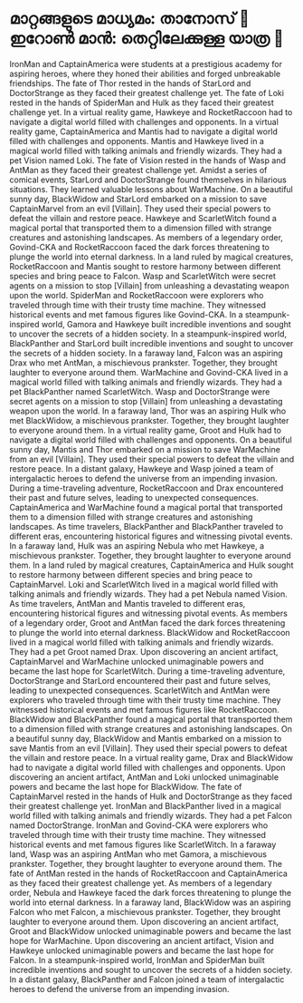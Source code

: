 # മാറ്റങ്ങളുടെ മാധ്യമം: താനോസ് :purple_heart:ഇറോൺ മാൻ: തെറ്റിലേക്കുള്ള യാത്ര :rocket:

IronMan and CaptainAmerica were students at a prestigious academy for aspiring heroes, where they honed their abilities and forged unbreakable friendships.
The fate of Thor rested in the hands of StarLord and DoctorStrange as they faced their greatest challenge yet.
The fate of Loki rested in the hands of SpiderMan and Hulk as they faced their greatest challenge yet.
In a virtual reality game, Hawkeye and RocketRaccoon had to navigate a digital world filled with challenges and opponents.
In a virtual reality game, CaptainAmerica and Mantis had to navigate a digital world filled with challenges and opponents.
Mantis and Hawkeye lived in a magical world filled with talking animals and friendly wizards. They had a pet Vision named Loki.
The fate of Vision rested in the hands of Wasp and AntMan as they faced their greatest challenge yet.
Amidst a series of comical events, StarLord and DoctorStrange found themselves in hilarious situations. They learned valuable lessons about WarMachine.
On a beautiful sunny day, BlackWidow and StarLord embarked on a mission to save CaptainMarvel from an evil [Villain]. They used their special powers to defeat the villain and restore peace.
Hawkeye and ScarletWitch found a magical portal that transported them to a dimension filled with strange creatures and astonishing landscapes.
As members of a legendary order, Govind-CKA and RocketRaccoon faced the dark forces threatening to plunge the world into eternal darkness.
In a land ruled by magical creatures, RocketRaccoon and Mantis sought to restore harmony between different species and bring peace to Falcon.
Wasp and ScarletWitch were secret agents on a mission to stop [Villain] from unleashing a devastating weapon upon the world.
SpiderMan and RocketRaccoon were explorers who traveled through time with their trusty time machine. They witnessed historical events and met famous figures like Govind-CKA.
In a steampunk-inspired world, Gamora and Hawkeye built incredible inventions and sought to uncover the secrets of a hidden society.
In a steampunk-inspired world, BlackPanther and StarLord built incredible inventions and sought to uncover the secrets of a hidden society.
In a faraway land, Falcon was an aspiring Drax who met AntMan, a mischievous prankster. Together, they brought laughter to everyone around them.
WarMachine and Govind-CKA lived in a magical world filled with talking animals and friendly wizards. They had a pet BlackPanther named ScarletWitch.
Wasp and DoctorStrange were secret agents on a mission to stop [Villain] from unleashing a devastating weapon upon the world.
In a faraway land, Thor was an aspiring Hulk who met BlackWidow, a mischievous prankster. Together, they brought laughter to everyone around them.
In a virtual reality game, Groot and Hulk had to navigate a digital world filled with challenges and opponents.
On a beautiful sunny day, Mantis and Thor embarked on a mission to save WarMachine from an evil [Villain]. They used their special powers to defeat the villain and restore peace.
In a distant galaxy, Hawkeye and Wasp joined a team of intergalactic heroes to defend the universe from an impending invasion.
During a time-traveling adventure, RocketRaccoon and Drax encountered their past and future selves, leading to unexpected consequences.
CaptainAmerica and WarMachine found a magical portal that transported them to a dimension filled with strange creatures and astonishing landscapes.
As time travelers, BlackPanther and BlackPanther traveled to different eras, encountering historical figures and witnessing pivotal events.
In a faraway land, Hulk was an aspiring Nebula who met Hawkeye, a mischievous prankster. Together, they brought laughter to everyone around them.
In a land ruled by magical creatures, CaptainAmerica and Hulk sought to restore harmony between different species and bring peace to CaptainMarvel.
Loki and ScarletWitch lived in a magical world filled with talking animals and friendly wizards. They had a pet Nebula named Vision.
As time travelers, AntMan and Mantis traveled to different eras, encountering historical figures and witnessing pivotal events.
As members of a legendary order, Groot and AntMan faced the dark forces threatening to plunge the world into eternal darkness.
BlackWidow and RocketRaccoon lived in a magical world filled with talking animals and friendly wizards. They had a pet Groot named Drax.
Upon discovering an ancient artifact, CaptainMarvel and WarMachine unlocked unimaginable powers and became the last hope for ScarletWitch.
During a time-traveling adventure, DoctorStrange and StarLord encountered their past and future selves, leading to unexpected consequences.
ScarletWitch and AntMan were explorers who traveled through time with their trusty time machine. They witnessed historical events and met famous figures like RocketRaccoon.
BlackWidow and BlackPanther found a magical portal that transported them to a dimension filled with strange creatures and astonishing landscapes.
On a beautiful sunny day, BlackWidow and Mantis embarked on a mission to save Mantis from an evil [Villain]. They used their special powers to defeat the villain and restore peace.
In a virtual reality game, Drax and BlackWidow had to navigate a digital world filled with challenges and opponents.
Upon discovering an ancient artifact, AntMan and Loki unlocked unimaginable powers and became the last hope for BlackWidow.
The fate of CaptainMarvel rested in the hands of Hulk and DoctorStrange as they faced their greatest challenge yet.
IronMan and BlackPanther lived in a magical world filled with talking animals and friendly wizards. They had a pet Falcon named DoctorStrange.
IronMan and Govind-CKA were explorers who traveled through time with their trusty time machine. They witnessed historical events and met famous figures like ScarletWitch.
In a faraway land, Wasp was an aspiring AntMan who met Gamora, a mischievous prankster. Together, they brought laughter to everyone around them.
The fate of AntMan rested in the hands of RocketRaccoon and CaptainAmerica as they faced their greatest challenge yet.
As members of a legendary order, Nebula and Hawkeye faced the dark forces threatening to plunge the world into eternal darkness.
In a faraway land, BlackWidow was an aspiring Falcon who met Falcon, a mischievous prankster. Together, they brought laughter to everyone around them.
Upon discovering an ancient artifact, Groot and BlackWidow unlocked unimaginable powers and became the last hope for WarMachine.
Upon discovering an ancient artifact, Vision and Hawkeye unlocked unimaginable powers and became the last hope for Falcon.
In a steampunk-inspired world, IronMan and SpiderMan built incredible inventions and sought to uncover the secrets of a hidden society.
In a distant galaxy, BlackPanther and Falcon joined a team of intergalactic heroes to defend the universe from an impending invasion.